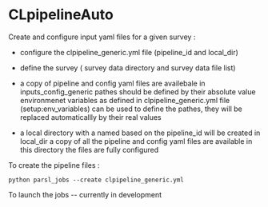 # CLpipelineAuto

Create and configure input yaml files for a given survey :

- configure the clpipeline_generic.yml file  (pipeline_id and local_dir)
- define the survey  ( survey data directory and survey data file list)

- a copy of pipeline and config yaml files are availebale in inputs_config_generic
    pathes should be defined by their absolute value
    environmenet variables as defined in clpipeline_generic.yml file (setup:env_variables)
        can be used to define the pathes, they will be replaced automaticallly by their real values
    
- a local directory with a named based on the pipeline_id will be created in local_dir
    a copy of all the pipeline and config yaml files are  available in this directory
    the files are fully configured


To create the pipeline files :

    python parsl_jobs --create clpipeline_generic.yml


To launch the jobs -- currently in development

